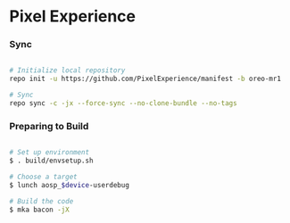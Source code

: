 # Pixel Experience #

### Sync ###

```bash

# Initialize local repository
repo init -u https://github.com/PixelExperience/manifest -b oreo-mr1

# Sync
repo sync -c -jx --force-sync --no-clone-bundle --no-tags
```

### Preparing to Build ###

```bash

# Set up environment
$ . build/envsetup.sh

# Choose a target
$ lunch aosp_$device-userdebug

# Build the code
$ mka bacon -jX
```
